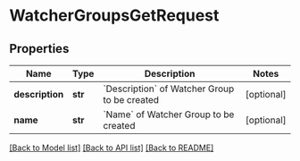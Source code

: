 # WatcherGroupsGetRequest


## Properties
Name | Type | Description | Notes
------------ | ------------- | ------------- | -------------
**description** | **str** | &#x60;Description&#x60; of Watcher Group to be created | [optional] 
**name** | **str** | &#x60;Name&#x60; of Watcher Group to be created | [optional] 

[[Back to Model list]](../README.md#documentation-for-models) [[Back to API list]](../README.md#documentation-for-api-endpoints) [[Back to README]](../README.md)



